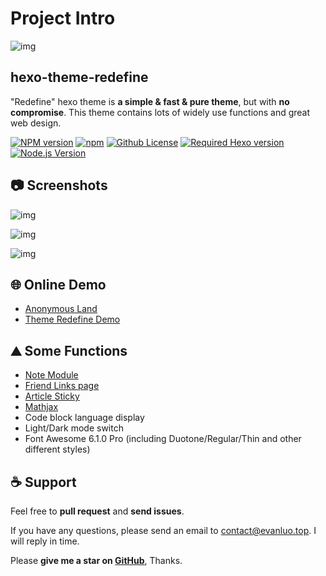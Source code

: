 # Project Intro



![img](https://user-images.githubusercontent.com/68590232/197350938-3d27f054-04e6-4e7a-8bce-94666b56e822.png)

## hexo-theme-redefine

"Redefine" hexo theme is **a simple & fast & pure theme**, but with **no compromise**. This theme contains lots of widely use functions and great web design.

[![NPM version](https://img.shields.io/npm/v/hexo-theme-redefine?color=red&logo=npm&style=flat-square)](https://www.npmjs.com/package/hexo-theme-redefine) [![npm](https://img.shields.io/npm/dw/hexo-theme-redefine?logo=npm&style=flat-square)](https://www.npmjs.com/package/hexo-theme-redefine) [![Github License](https://img.shields.io/github/license/XPoet/hexo-theme-keep.svg?style=flat-square)](https://github.com/EvanNotFound/hexo-theme-redefine/blob/main/LICENSE) [![Required Hexo version](https://img.shields.io/badge/hexo-%3E=5.0.0-blue?style=flat-square&logo=hexo)](https://hexo.io/) [![Node.js Version](https://img.shields.io/badge/node-%3E=12.0-success.svg?style=flat-square&logo=Node.js&longCache=true)](https://hexo.io/)

## 📷 Screenshots

![img](https://evan.beee.top/img/Screen%20Shot%202022-11-11%20at%208.55.39%20PM.png)

![img](https://evan.beee.top/img/Screen%20Shot%202022-11-11%20at%208.56.03%20PM.png)

![img](https://evan.beee.top/img/Screen%20Shot%202022-11-11%20at%208.56.25%20PM.png)

## 🌐 Online Demo

- [Anonymous Land](https://www.evanluo.top/)
- [Theme Redefine Demo](https://redefine.evanluo.top/)

## ⛰ Some Functions

- [Note Module](https://redefine-docs.evanluo.top/docs/advanced/note-module)
- [Friend Links page](https://redefine-docs.evanluo.top/docs/advanced/friend-link)
- [Article Sticky](https://redefine-docs.evanluo.top/docs/advanced/sticky)
- [Mathjax](https://redefine-docs.evanluo.top/docs/advanced/mathjax)
- Code block language display
- Light/Dark mode switch
- Font Awesome 6.1.0 Pro (including Duotone/Regular/Thin and other different styles)

## ☕ Support

Feel free to **pull request** and **send issues**.

If you have any questions, please send an email to [contact@evanluo.top](mailto:contact@evanluo.top). I will reply in time.

Please **give me a star on [GitHub](https://github.com/EvanNotFound/hexo-theme-redefine)**, Thanks.
